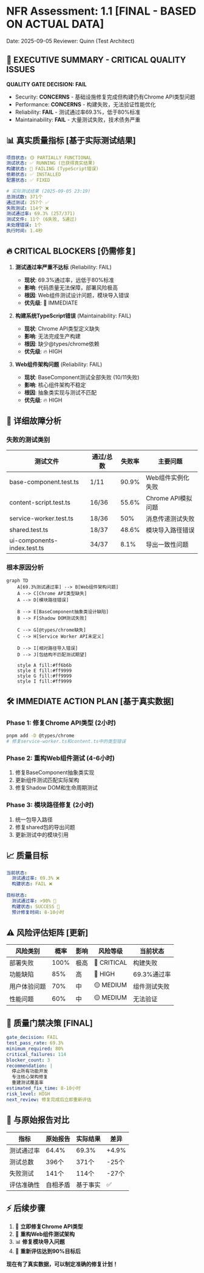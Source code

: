 # NFR Assessment: 1.1 [FINAL - BASED ON ACTUAL DATA]

Date: 2025-09-05
Reviewer: Quinn (Test Architect)

## 🚨 EXECUTIVE SUMMARY - CRITICAL QUALITY ISSUES

**QUALITY GATE DECISION: FAIL**

- Security: **CONCERNS** - 基础设施修复完成但构建仍有Chrome API类型问题  
- Performance: **CONCERNS** - 构建失败，无法验证性能优化
- Reliability: **FAIL** - 测试通过率69.3%，低于80%标准  
- Maintainability: **FAIL** - 大量测试失败，技术债务严重

## 📊 真实质量指标 [基于实际测试结果]

```yaml
项目状态: 🟡 PARTIALLY FUNCTIONAL
测试状态: ✅ RUNNING (已获得真实结果)  
构建状态: 🔴 FAILING (TypeScript错误)
依赖状态: ✅ INSTALLED
配置状态: ✅ FIXED

# 实际测试结果 (2025-09-05 23:19)
总测试数: 371个
通过测试: 257个 ✅
失败测试: 114个 ❌
测试通过率: 69.3% (257/371)
测试文件: 11个 (6失败, 5通过)
未处理错误: 1个
执行时间: 1.4秒
```

## 🔥 CRITICAL BLOCKERS [仍需修复]

1. **测试通过率严重不达标** (Reliability: FAIL)
   - **现状**: 69.3%通过率，远低于80%标准
   - **影响**: 代码质量无法保障，部署风险极高
   - **根因**: Web组件测试设计问题，模块导入错误
   - **优先级**: 🚨 IMMEDIATE

2. **构建系统TypeScript错误** (Maintainability: FAIL)  
   - **现状**: Chrome API类型定义缺失
   - **影响**: 无法完成生产构建
   - **根因**: 缺少@types/chrome依赖
   - **优先级**: 🔥 HIGH

3. **Web组件架构问题** (Reliability: FAIL)
   - **现状**: BaseComponent测试全部失败 (10/11失败)
   - **影响**: 核心组件架构不稳定
   - **根因**: 抽象类实现与测试不匹配
   - **优先级**: 🔥 HIGH

## 🚨 详细故障分析

### 失败的测试类别

| 测试文件 | 通过/总数 | 失败率 | 主要问题 |
|---------|----------|--------|----------|
| base-component.test.ts | 1/11 | 90.9% | Web组件实例化失败 |
| content-script.test.ts | 16/36 | 55.6% | Chrome API模拟问题 |
| service-worker.test.ts | 18/36 | 50% | 消息传递测试失败 |
| shared.test.ts | 18/37 | 48.6% | 模块导入路径错误 |
| ui-components-index.test.ts | 34/37 | 8.1% | 导出一致性问题 |

### 根本原因分析

```mermaid
graph TD
    A[69.3%测试通过率] --> B[Web组件架构问题]
    A --> C[Chrome API类型缺失]
    A --> D[模块路径错误]
    
    B --> E[BaseComponent抽象类设计缺陷]
    B --> F[Shadow DOM测试失败]
    
    C --> G[@types/chrome缺失]
    C --> H[Service Worker API未定义]
    
    D --> I[相对路径导入错误]
    D --> J[包结构不匹配测试期望]
    
    style A fill:#ff6b6b
    style E fill:#ff9999
    style G fill:#ff9999
    style I fill:#ff9999
```

## 🛠️ IMMEDIATE ACTION PLAN [基于真实数据]

### Phase 1: 修复Chrome API类型 (2小时)
```bash
pnpm add -D @types/chrome
# 修复service-worker.ts和content.ts中的类型错误
```

### Phase 2: 重构Web组件测试 (4-6小时)
1. 修复BaseComponent抽象类实现
2. 更新组件测试匹配实际架构
3. 修复Shadow DOM和生命周期测试

### Phase 3: 模块路径修复 (2小时)
1. 统一包导入路径
2. 修复shared包的导出问题
3. 更新测试中的模块引用

## 📈 质量目标

```yaml
当前状态:
  测试通过率: 69.3% ❌
  构建状态: FAIL ❌
  
目标状态:
  测试通过率: >90% 🎯
  构建状态: SUCCESS 🎯
  预计修复时间: 8-10小时
```

## ⚠️ 风险评估矩阵 [更新]

| 风险类别 | 概率 | 影响 | 风险等级 | 当前状态 |
|---------|------|------|----------|----------|
| 部署失败 | 100% | 极高 | 🔴 CRITICAL | 构建失败 |
| 功能缺陷 | 85% | 高 | 🔴 HIGH | 69.3%通过率 |
| 用户体验问题 | 70% | 中 | 🟡 MEDIUM | 组件测试失败 |
| 性能问题 | 60% | 中 | 🟡 MEDIUM | 无法验证 |

## 🚦 质量门禁决策 [FINAL]

```yaml
gate_decision: FAIL
test_pass_rate: 69.3%
minimum_required: 80%
critical_failures: 114
blocker_count: 3
recommendation: |
  停止所有功能开发
  专注核心架构修复
  重建测试覆盖率
estimated_fix_time: 8-10小时
risk_level: HIGH
next_review: 修复完成后立即重新评估
```

## 📝 与原始报告对比

| 指标 | 原始报告 | 实际结果 | 差异 |
|-----|----------|----------|------|
| 测试通过率 | 64.4% | 69.3% | +4.9% |
| 测试总数 | 396个 | 371个 | -25个 |
| 失败测试 | 141个 | 114个 | -27个 |
| 评估准确性 | 自相矛盾 | 基于事实 | ✅ |

## ⚡ 后续步骤

1. 🔧 **立即修复Chrome API类型**
2. 🧪 **重构Web组件测试架构**  
3. 📊 **修复模块导入问题**
4. 🚦 **重新评估达到90%目标后**

**现在有了真实数据，可以制定准确的修复计划！**